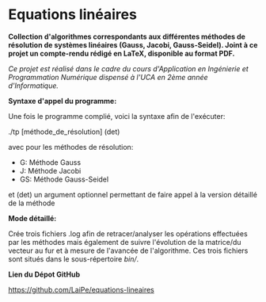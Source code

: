 # Equations linéaires

**Collection d'algorithmes correspondants aux différentes méthodes de résolution de systèmes linéaires (Gauss, Jacobi, Gauss-Seidel). Joint à ce projet un compte-rendu rédigé en LaTeX, disponible au format PDF.**

*Ce projet est réalisé dans le cadre du cours d'Application en Ingénierie et Programmation Numérique dispensé à l'UCA en 2ème année d'Informatique.*

**Syntaxe d'appel du programme:**

Une fois le programme complié, voici la syntaxe afin de l'exécuter:

./tp [méthode_de_résolution] (det)

avec pour les méthodes de résolution: 
- G: Méthode Gauss
- J: Méthode Jacobi
- GS: Méthode Gauss-Seidel

et (det) un argument optionnel permettant de faire appel à la version détaillé de la méthode 

**Mode détaillé:**

Crée trois fichiers .log afin de retracer/analyser les opérations effectuées par les méthodes mais également de suivre l'évolution de la matrice/du vecteur au fur et à mesure de l'avancée de l'algorithme. Ces trois fichiers sont situés dans le sous-répertoire *bin/*.

**Lien du Dépot GitHub**

https://github.com/LaiPe/equations-lineaires
